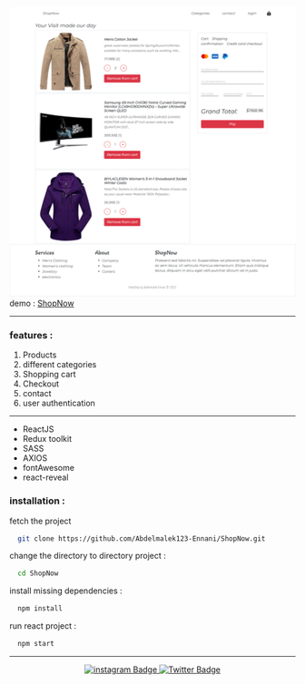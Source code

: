 <img src="https://github.com/Abdelmalek123-Ennani/ShopNow/blob/master/faksShop-awesome%20(1).png" alt="project_img" />
demo : <a href="https://shopnow-site.netlify.app/">ShopNow</a>
<hr />

### features : 

<ol>
  <li>Products</li>
  <li>different categories</li>
  <li>Shopping cart</li>
  <li>Checkout</li>
  <li>contact</li>
  <li>user authentication</li>
</ol>
<hr />
<ul>
  <li>ReactJS</li>
  <li>Redux toolkit</li>
  <li>SASS</li>
  <li>AXIOS</li>
  <li>fontAwesome</li>
  <li>react-reveal</li>
</ul>

### installation :
fetch the project 
```bash
  git clone https://github.com/Abdelmalek123-Ennani/ShopNow.git
```
change the directory to directory project : 
```bash
  cd ShopNow
```
install missing dependencies : 
```bash
  npm install
```
run react project : 
```bash
  npm start
```

<hr />
<p align="center">
      <a href="https://www.instagram.com/abdelmalik_09/">
        <img src="https://img.shields.io/badge/instagram-red?style=for-the-badge&logo=instagram&logoColor=white" alt="instagram Badge"/>
      </a>
      <a href="https://twitter.com/09_abdelmalek">
        <img src="https://img.shields.io/badge/Twitter-blue?style=for-the-badge&logo=twitter&logoColor=white" alt="Twitter Badge"/>
      </a>
</p>
